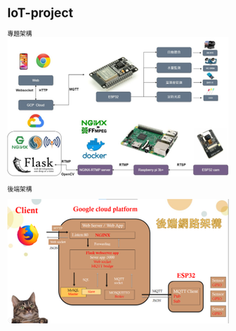 # IoT-project


專題架構
![image](https://github.com/Tsai-Ian/IoT-PETBOX/blob/main/Introduction.jpg)

後端架構

![image](https://github.com/Tsai-Ian/IoT-PETBOX/blob/main/Flask%20server%20.png)
